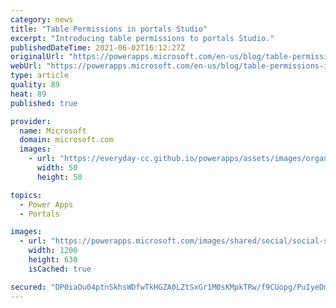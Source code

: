 ```yaml
---
category: news
title: "Table Permissions in portals Studio"
excerpt: "Introducing table permissions to portals Studio."
publishedDateTime: 2021-06-02T16:12:27Z
originalUrl: "https://powerapps.microsoft.com/en-us/blog/table-permissions-in-portals-studio/"
webUrl: "https://powerapps.microsoft.com/en-us/blog/table-permissions-in-portals-studio/"
type: article
quality: 89
heat: 89
published: true

provider:
  name: Microsoft
  domain: microsoft.com
  images:
    - url: "https://everyday-cc.github.io/powerapps/assets/images/organizations/microsoft.com-50x50.jpg"
      width: 50
      height: 50

topics:
  - Power Apps
  - Portals

images:
  - url: "https://powerapps.microsoft.com/images/shared/social/social-share-post-ignite.png"
    width: 1200
    height: 630
    isCached: true

secured: "DP0iaOu04ptnSkhsWDfwTkHGZA0LZtSxGr1M0sKMpkTRw/f9CUopg/PuIyeDmrQBYOEU1sW/15gJ9fWTQvezuBZGaKpk0pEvMk+5+FgkzL7c3SdW5EfZiJmdlQROx9JGyc4hcKNWwrnW29ceLQYaHmuAZZ3+S28wCZYBiTr4E//2DkgXBRxeVHaQFFiGLTFVOm0dctMZmQSTUUwP8/D3a19KUTQUZRw9HdrMWaMJQW5sedFAbNFsAq/RH/jImUx+zrG4LnRoKw9Z0lRTjpg0R6OgPHQ2x2xioX/LHws+AaWmyuYk/n+1thc0mdTjVNNRng920gazlcgEx2S/qHAmD0LEycr4Mz3W4J3FUi4cUzc=;9Y2r05/Qc3fJC9cuLbhzhQ=="
---
```


